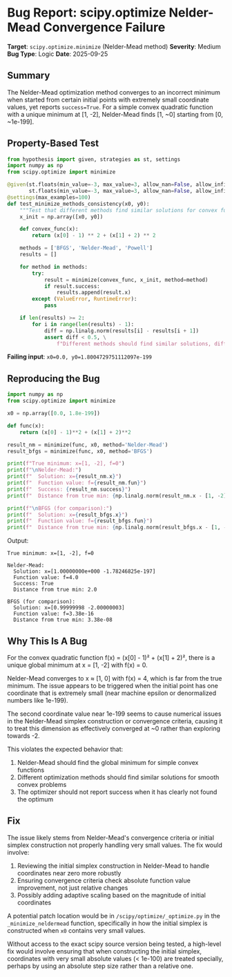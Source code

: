 # Bug Report: scipy.optimize Nelder-Mead Convergence Failure

**Target**: `scipy.optimize.minimize` (Nelder-Mead method)
**Severity**: Medium
**Bug Type**: Logic
**Date**: 2025-09-25

## Summary

The Nelder-Mead optimization method converges to an incorrect minimum when started from certain initial points with extremely small coordinate values, yet reports `success=True`. For a simple convex quadratic function with a unique minimum at [1, -2], Nelder-Mead finds [1, ~0] starting from [0, ~1e-199].

## Property-Based Test

```python
from hypothesis import given, strategies as st, settings
import numpy as np
from scipy.optimize import minimize

@given(st.floats(min_value=-3, max_value=3, allow_nan=False, allow_infinity=False),
       st.floats(min_value=-3, max_value=3, allow_nan=False, allow_infinity=False))
@settings(max_examples=100)
def test_minimize_methods_consistency(x0, y0):
    """Test that different methods find similar solutions for convex functions."""
    x_init = np.array([x0, y0])

    def convex_func(x):
        return (x[0] - 1) ** 2 + (x[1] + 2) ** 2

    methods = ['BFGS', 'Nelder-Mead', 'Powell']
    results = []

    for method in methods:
        try:
            result = minimize(convex_func, x_init, method=method)
            if result.success:
                results.append(result.x)
        except (ValueError, RuntimeError):
            pass

    if len(results) >= 2:
        for i in range(len(results) - 1):
            diff = np.linalg.norm(results[i] - results[i + 1])
            assert diff < 0.5, \
                f"Different methods should find similar solutions, difference: {diff}"
```

**Failing input**: `x0=0.0, y0=1.8004729751112097e-199`

## Reproducing the Bug

```python
import numpy as np
from scipy.optimize import minimize

x0 = np.array([0.0, 1.8e-199])

def func(x):
    return (x[0] - 1)**2 + (x[1] + 2)**2

result_nm = minimize(func, x0, method='Nelder-Mead')
result_bfgs = minimize(func, x0, method='BFGS')

print(f"True minimum: x=[1, -2], f=0")
print(f"\nNelder-Mead:")
print(f"  Solution: x={result_nm.x}")
print(f"  Function value: f={result_nm.fun}")
print(f"  Success: {result_nm.success}")
print(f"  Distance from true min: {np.linalg.norm(result_nm.x - [1, -2])}")

print(f"\nBFGS (for comparison):")
print(f"  Solution: x={result_bfgs.x}")
print(f"  Function value: f={result_bfgs.fun}")
print(f"  Distance from true min: {np.linalg.norm(result_bfgs.x - [1, -2])}")
```

Output:
```
True minimum: x=[1, -2], f=0

Nelder-Mead:
  Solution: x=[1.00000000e+000 -1.78246825e-197]
  Function value: f=4.0
  Success: True
  Distance from true min: 2.0

BFGS (for comparison):
  Solution: x=[0.99999998 -2.00000003]
  Function value: f=3.38e-16
  Distance from true min: 3.38e-08
```

## Why This Is A Bug

For the convex quadratic function f(x) = (x[0] - 1)² + (x[1] + 2)², there is a unique global minimum at x = [1, -2] with f(x) = 0.

Nelder-Mead converges to x ≈ [1, 0] with f(x) = 4, which is far from the true minimum. The issue appears to be triggered when the initial point has one coordinate that is extremely small (near machine epsilon or denormalized numbers like 1e-199).

The second coordinate value near 1e-199 seems to cause numerical issues in the Nelder-Mead simplex construction or convergence criteria, causing it to treat this dimension as effectively converged at ~0 rather than exploring towards -2.

This violates the expected behavior that:
1. Nelder-Mead should find the global minimum for simple convex functions
2. Different optimization methods should find similar solutions for smooth convex problems
3. The optimizer should not report success when it has clearly not found the optimum

## Fix

The issue likely stems from Nelder-Mead's convergence criteria or initial simplex construction not properly handling very small values. The fix would involve:

1. Reviewing the initial simplex construction in Nelder-Mead to handle coordinates near zero more robustly
2. Ensuring convergence criteria check absolute function value improvement, not just relative changes
3. Possibly adding adaptive scaling based on the magnitude of initial coordinates

A potential patch location would be in `/scipy/optimize/_optimize.py` in the `_minimize_neldermead` function, specifically in how the initial simplex is constructed when `x0` contains very small values.

Without access to the exact scipy source version being tested, a high-level fix would involve ensuring that when constructing the initial simplex, coordinates with very small absolute values (< 1e-100) are treated specially, perhaps by using an absolute step size rather than a relative one.